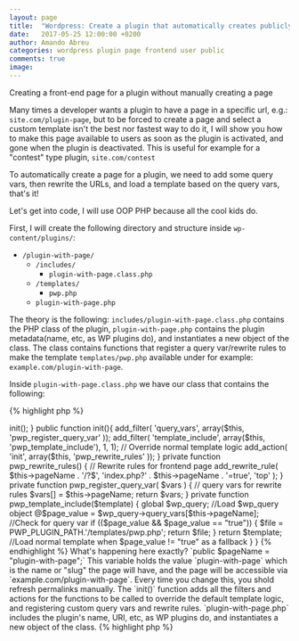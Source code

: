 ```yaml
---
layout: page
title:  "Wordpress: Create a plugin that automatically creates publicly facing page"
date:   2017-05-25 12:00:00 +0200
author: Amando Abreu
categories: wordpress plugin page frontend user public
comments: true
image:
---
```

Creating a front-end page for a plugin without manually creating a page

Many times a developer wants a plugin to have a page in a specific url, e.g.: <code>site.com/plugin-page</code>, but to be forced to create a page and select a custom template isn't the best nor fastest way to do it, I will show you how to make this page available to users as soon as the plugin is activated, and gone when the plugin is deactivated.
This is useful for example for a "contest" type plugin, <code>site.com/contest</code>

To automatically create a page for a plugin, we need to add some query vars, then rewrite the URLs, and load a template based on the query vars, that's it!

Let's get into code, I will use OOP PHP because all the cool kids do.

First, I will create the following directory and structure inside `wp-content/plugins/`:
- `/plugin-with-page/`
  - `/includes/`
    - `plugin-with-page.class.php`
  - `/templates/`
    - `pwp.php`
  - `plugin-with-page.php`

The theory is the following:
`includes/plugin-with-page.class.php` contains the PHP class of the plugin, `plugin-with-page.php` contains the plugin metadata(name, etc, as WP plugins do), and instantiates a new object of the class. The class contains functions that register a query var/rewrite rules to make the template `templates/pwp.php` available under for example: `example.com/plugin-with-page`.

Inside `plugin-with-page.class.php` we have our class that contains the following:

{% highlight php %}
<?php
class pluginWithPage {
  public $pageName = "plugin-with-page"; // This will be the name/URL of the page, eg: example.com/plugin-with-page
  public function __construct(){
    $this->init();
  }

  public function init(){
    add_filter( 'query_vars', array($this, 'pwp_register_query_var' ));
    add_filter( 'template_include', array($this, 'pwp_template_include'), 1, 1); // Override normal template logic
    add_action( 'init', array($this, 'pwp_rewrite_rules' ));
  }

  private function pwp_rewrite_rules() { // Rewrite rules for frontend page
      add_rewrite_rule( $this->pageName . '/?$', 'index.php?' . $this->pageName . '=true', 'top' );
  }

  private function pwp_register_query_var( $vars ) { // query vars for rewrite rules
      $vars[] = $this->pageName;
      return $vars;
  }

  private function pwp_template_include($template)
  {
      global $wp_query; //Load $wp_query object
      @$page_value = $wp_query->query_vars[$this->pageName]; //Check for query var

      if (($page_value && $page_value == "true")) {
          $file = PWP_PLUGIN_PATH.'/templates/pwp.php';
          return $file;
      }

      return $template; //Load normal template when $page_value != "true" as a fallback
  }
}
{% endhighlight %}

What's happening here exactly?

`public $pageName = "plugin-with-page";`

This variable holds the value `plugin-with-page` which is the name or "slug" the page will have, and the page will be accessible via `example.com/plugin-with-page`. Every time you change this, you shold refresh permalinks manually.

The `init()` function adds all the filters and actions for the functions to be called to override the default template logic, and  registering custom query vars and rewrite rules.

`plugin-with-page.php` includes the plugin's name, URI, etc, as WP plugins do, and instantiates a new object of the class.
{% highlight php %}
<?php
/*
    Plugin Name: Plugin with page
    Plugin URI:
    Description:
    Version: 1.0.0
    Author: Amando Abreu
    Author URI:
    License:
*/
define( 'PWP_PLUGIN_PATH', plugin_dir_path( __FILE__ ) );
require('includes/plugin-with-page.class.php');
$pwp = new pluginWithPage();
{% endhighlight %}

`templates/pwp.php` will include any special functionality you want the user to see!

Permalinks should be refreshed when the plugin is activated, it would be possible to add functionality to do so automatically and have the plugin's slug saved in the database, but that's out of the scope of this write-up.
